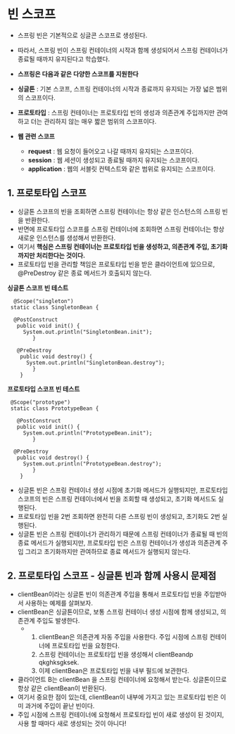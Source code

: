 # 빈 스코프
- 스프링 빈은 기본적으로 싱글콘 스코프로 생성된다.
- 따라서, 스프링 빈이 스프링 컨테이너의 시작과 함께 생성되어서 스프링 컨테이너가 종료될 때까지 유지된다고 학습했다.

- **스프링은 다음과 같은 다양한 스코프를 지원한다**
- **싱글톤** : 기본 스코프, 스프링 컨테이너의 시작과 종료까지 유지되는 가장 넓은 범위의 스코프이다.
- **프로토타입** : 스프링 컨테이너는 프로토타입 빈의 생성과 의존관계 주입까지만 관여하고 더는 관리하지 않는 매우 짧은 범위의 스코프이다.
- **웹 관련 스코프**
   - **request** : 웹 요청이 들어오고 나갈 때까지 유지되는 스코프이다.
   - **session** : 웹 세션이 생성되고 종료될 때까지 유지되는 스코프이다.
   - **application** : 웹의 서블릿 컨텍스트와 같은 범위로 유지되는 스코프이다.
 
## 1. 프로토타입 스코프
- 싱글톤 스코프의 빈을 조회하면 스프링 컨테이너는 항상 같은 인스턴스의 스프링 빈을 반환한다.
- 반면에 프로토타입 스코프를 스프링 컨테이너에 조회하면 스프링 컨테이너는 항상 새로운 인스턴스를 생성해서 반환한다.
- 여기서 **핵심은 스프링 컨테이너는 프로토타입 빈을 생성하고, 의존관계 주입, 초기화까지만 처리한다는 것이다.**
- 프로토타입 빈을 관리할 책임은 프로토타입 빈을 받은 클라이언트에 있으므로, @PreDestroy 같은 종료 메서드가 호출되지 않는다.

**싱글톤 스코프 빈 테스트**
```
  @Scope("singleton")
 static class SingletonBean {

  @PostConstruct
   public void init() {
     System.out.println("SingletonBean.init");
        }

   @PreDestroy
    public void destroy() {
      System.out.println("SingletonBean.destroy");
        }
    }
```

**프로토타입 스코프 빈 테스트**
```
 @Scope("prototype")
 static class PrototypeBean {

   @PostConstruct
   public void init() {
     System.out.println("PrototypeBean.init");
        }

  @PreDestroy
   public void destroy() {
     System.out.println("PrototypeBean.destroy");
        }
    }
```

- 싱글톤 빈은 스프링 컨테이너 생성 시점에 초기화 메서드가 실행되지만, 프로토타입 스코프의 빈은 스프링 컨테이너에서 빈을 조회할 때 생성되고, 초기화 메서드도 실행된다.
- 프로토타입 빈을 2번 조회하면 완전히 다른 스프링 빈이 생성되고, 초기화도 2번 실행된다.
- 싱글톤 빈은 스프링 컨테이너가 관리하기 때문에 스프링 컨테이너가 종료될 때 빈의 종료 메서드가 실행되지만,
  프로토타입 빈은 스프링 컨테이너가 생성과 의존관계 주입 그리고 초기화까지만 관여하므로 종료 메서드가 실행되지 않는다.

## 2. 프로토타입 스코프 - 싱글톤 빈과 함께 사용시 문제점
- clientBean이라는 싱글톤 빈이 의존관계 주입을 통해서 프로토타입 빈을 주입받아서 사용하는 예제를 살펴보자.
- clientBean은 싱글톤이므로, 보통 스프링 컨테이너 생성 시점에 함께 생성되고, 의존관계 주입도 발생한다.
  - 1. clientBean은 의존관계 자동 주입을 사용한다. 주입 시점에 스프링 컨테이너에 프로토타입 빈을 요청한다.
    2. 스프링 컨테이너는 프로토타입 빈을 생성해서 clientBeandp qkghksgksek.
    3. 이제 clientBean은 프로토타입 빈을 내부 필드에 보관한다.
- 클라이언트 B는 clientBean 을 스프링 컨테이너에 요청해서 받는다. 싱글톤이므로 항상 같은 clientBean이 반환된다.
- 여기서 중요한 점이 있는데, clientBean이 내부에 가지고 있는 프로토타입 빈은 이미 과거에 주입이 끝난 빈이다.
- 주입 시점에 스프링 컨테이너에 요청해서 프로토타입 빈이 새로 생성이 된 것이지, 사용 할 때마다 새로 생성되는 것이 아니다!
